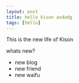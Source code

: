 ```yaml
---
layout: post
title: hello kison asdadg
tags: [hello]
---
```


 This is the new life of Kison


whats new?

- new blog
- new friend
- new waifu


